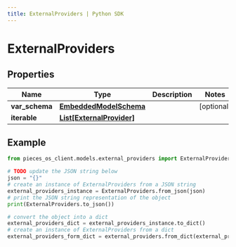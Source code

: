 ```yaml
---
title: ExternalProviders | Python SDK
---
```


# ExternalProviders


## Properties

Name | Type | Description | Notes
------------ | ------------- | ------------- | -------------
**var_schema** | [**EmbeddedModelSchema**](EmbeddedModelSchema) |  | [optional] 
**iterable** | [**List[ExternalProvider]**](ExternalProvider) |  | 

## Example

```python
from pieces_os_client.models.external_providers import ExternalProviders

# TODO update the JSON string below
json = "{}"
# create an instance of ExternalProviders from a JSON string
external_providers_instance = ExternalProviders.from_json(json)
# print the JSON string representation of the object
print(ExternalProviders.to_json())

# convert the object into a dict
external_providers_dict = external_providers_instance.to_dict()
# create an instance of ExternalProviders from a dict
external_providers_form_dict = external_providers.from_dict(external_providers_dict)
```


